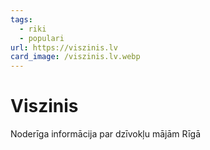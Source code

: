 ```yaml
---
tags:
  - riki
  - populari
url: https://viszinis.lv
card_image: /viszinis.lv.webp
---
```


# Viszinis

Noderīga informācija par dzīvokļu mājām Rīgā
